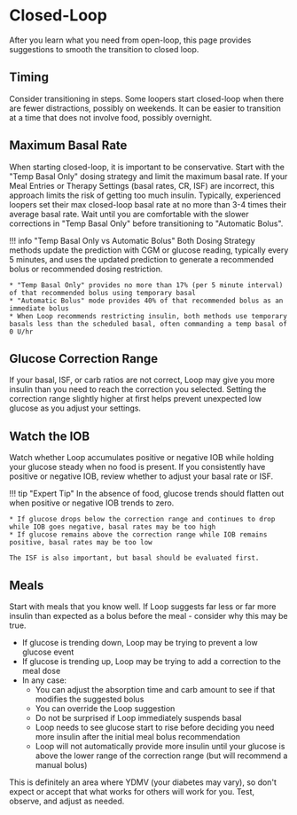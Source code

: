 # Closed-Loop

After you learn what you need from open-loop, this page provides suggestions to smooth the transition to closed loop.

## Timing

Consider transitioning in steps.  Some loopers start closed-loop when there are fewer distractions, possibly on weekends. It can be easier to transition at a time that does not involve food, possibly overnight.

## Maximum Basal Rate

When starting closed-loop, it is important to be conservative. Start with the "Temp Basal Only" dosing strategy and limit the maximum basal rate.  If your Meal Entries or Therapy Settings (basal rates, CR, ISF) are incorrect, this approach limits the risk of getting too much insulin. Typically, experienced loopers set their max closed-loop basal rate at no more than 3-4 times their average basal rate.  Wait until you are comfortable with the slower corrections in "Temp Basal Only" before transitioning to "Automatic Bolus".

!!! info "Temp Basal Only vs Automatic Bolus"
	Both Dosing Strategy methods update the prediction with CGM or glucose reading, typically every 5 minutes, and uses the updated prediction to generate a recommended bolus or recommended dosing restriction.
	
	* "Temp Basal Only" provides no more than 17% (per 5 minute interval) of that recommended bolus using temporary basal
    * "Automatic Bolus" mode provides 40% of that recommended bolus as an immediate bolus
	* When Loop recommends restricting insulin, both methods use temporary basals less than the scheduled basal, often commanding a temp basal of 0 U/hr

## Glucose Correction Range

If your basal, ISF, or carb ratios are not correct, Loop may give you more insulin than you need to reach the correction you selected. Setting the correction range slightly higher at first helps prevent unexpected low glucose as you adjust your settings.

## Watch the IOB

Watch whether Loop accumulates positive or negative IOB while holding your glucose steady when no food is present.  If you consistently have positive or negative IOB, review whether to adjust your  basal rate or ISF.

!!! tip "Expert Tip"
	In the absence of food, glucose trends should flatten out when positive or negative IOB trends to zero.

	* If glucose drops below the correction range and continues to drop while IOB goes negative, basal rates may be too high
	* If glucose remains above the correction range while IOB remains positive, basal rates may be too low
	
	The ISF is also important, but basal should be evaluated first.

## Meals

Start with meals that you know well. If Loop suggests far less or far more insulin than expected as a bolus before the meal - consider why this may be true.

* If glucose is trending down, Loop may be trying to prevent a low glucose event
* If glucose is trending up, Loop may be trying to add a correction to the meal dose
* In any case:
	* You can adjust the absorption time and carb amount to see if that modifies the suggested bolus
	* You can override the Loop suggestion
	* Do not be surprised if Loop immediately suspends basal
	* Loop needs to see glucose start to rise before deciding you need more insulin after the initial meal bolus recommendation
	* Loop will not automatically provide more insulin until your glucose is above the lower range of the correction range (but will recommend a manual bolus)

This is definitely an area where YDMV (your diabetes may vary), so don't expect or accept that what works for others will work for you.  Test, observe, and adjust as needed.
